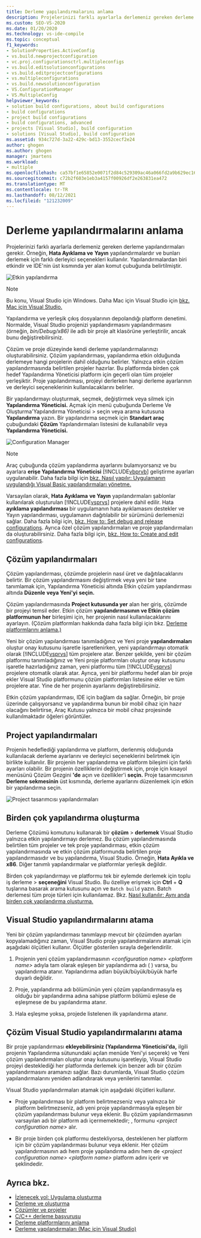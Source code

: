 ```yaml
---
title: Derleme yapılandırmalarını anlama
description: Projelerinizi farklı ayarlarla derlemeniz gereken derleme yapılandırmaları hakkında bilgi Visual Studio.
ms.custom: SEO-VS-2020
ms.date: 01/20/2020
ms.technology: vs-ide-compile
ms.topic: conceptual
f1_keywords:
- SolutionProperties.ActiveConfig
- vs.build.newprojectconfiguration
- vc.proj.configurationsctrl.multipleconfigs
- vs.build.editsolutionconfigurations
- vs.build.editprojectconfigurations
- vs.multipleconfigurations
- vs.build.newsolutionconfiguration
- VS.ConfigurationManager
- VS.MultipleConfig
helpviewer_keywords:
- solution build configurations, about build configurations
- build configurations
- project build configurations
- build configurations, advanced
- projects [Visual Studio], build configuration
- solutions [Visual Studio], build configuration
ms.assetid: 934c727d-3a22-429c-bd13-3552cecf2e24
author: ghogen
ms.author: ghogen
manager: jmartens
ms.workload:
- multiple
ms.openlocfilehash: ca57bf1e65852e0071f2d84c529309ac46a066fd2a9b629ec16c7f94dd44614b
ms.sourcegitcommit: c72b2f603e1eb3a4157f00926df2e263831ea472
ms.translationtype: MT
ms.contentlocale: tr-TR
ms.lasthandoff: 08/12/2021
ms.locfileid: "121232009"
---
```

# <a name="understand-build-configurations"></a>Derleme yapılandırmalarını anlama

Projelerinizi farklı ayarlarla derlemeniz gereken derleme yapılandırmaları gerekir. Örneğin, **Hata Ayıklama ve** **Yayın** yapılandırmalardır ve bunları derlemek için farklı derleyici seçenekleri kullanılır.  Yapılandırmalardan biri etkindir ve IDE'nin üst kısmında yer alan komut çubuğunda belirtilmiştir.

![Etkin yapılandırma](media/understanding-build-configurations/active-config.png)

> [!NOTE]
> Bu konu, Visual Studio için Windows. Daha Mac için Visual Studio için [bkz. Mac için Visual Studio.](/visualstudio/mac/configurations)

Yapılandırma ve yerleşik çıkış dosyalarının depolandığı platform denetimi. Normalde, Visual Studio projenizi yapılandırmasını yapılandırmasını (örneğin, *bin/Debug/x86)* ile adlı bir proje alt klasörüne yerleştirilir, ancak bunu değiştirebilirsiniz.

Çözüm ve proje düzeyinde kendi derleme yapılandırmalarınızı oluşturabilirsiniz. Çözüm yapılandırması, yapılandırma etkin olduğunda derlemeye hangi projelerin dahil olduğunu belirler. Yalnızca etkin çözüm yapılandırmasında belirtilen projeler hazırlar. Bu platformda birden çok hedef Yapılandırma Yöneticisi platform için geçerli olan tüm projeler yerleşiktir. Proje yapılandırması, projeyi derlerken hangi derleme ayarlarının ve derleyici seçeneklerinin kullanılacaklarını belirler.

Bir yapılandırmayı oluşturmak, seçmek, değiştirmek veya silmek için **Yapılandırma Yöneticisi.** Açmak için menü çubuğunda Derleme Ve Oluşturma'Yapılandırma Yöneticisi  >  seçin veya arama kutusuna **Yapılandırma** yazın. Bir yapılandırma seçmek için **Standart araç** çubuğundaki **Çözüm** Yapılandırmaları listesini de kullanabilir veya **Yapılandırma Yöneticisi.**

![Configuration Manager](media/understanding-build-configurations/config-manager.png)

> [!NOTE]
> Araç çubuğunda çözüm yapılandırma ayarlarını bulamıyorsanız ve bu ayarlara **erişe Yapılandırma Yöneticisi** [!INCLUDE[vbprvb](../code-quality/includes/vbprvb_md.md)] geliştirme ayarları uygulanabilir. Daha fazla bilgi için [bkz. Nasıl yapılır: Uygulamanın uygulandığı Visual Basic yapılandırmaları yönetme.](../ide/how-to-manage-build-configurations-with-visual-basic-developer-settings-applied.md)

Varsayılan olarak, **Hata Ayıklama** **ve Yayın** yapılandırmaları şablonlar kullanılarak oluşturulan [!INCLUDE[vsprvs](../code-quality/includes/vsprvs_md.md)] projelere dahil edilir. Hata **ayıklama yapılandırması** bir uygulamanın hata ayıklamasını destekler ve Yayın yapılandırması, uygulamanın dağıtılabilir bir sürümünü derlemenizi sağlar.  Daha fazla bilgi için, [bkz. How to: Set debug and release configurations](../debugger/how-to-set-debug-and-release-configurations.md). Ayrıca özel çözüm yapılandırmaları ve proje yapılandırmaları da oluşturabilirsiniz. Daha fazla bilgi için, [bkz. How to: Create and edit configurations](../ide/how-to-create-and-edit-configurations.md).

## <a name="solution-configurations"></a>Çözüm yapılandırmaları

Çözüm yapılandırması, çözümde projelerin nasıl üret ve dağıtılacaklarını belirtir. Bir çözüm yapılandırmasını değiştirmek veya yeni bir tane tanımlamak için, Yapılandırma Yöneticisi altında Etkin çözüm yapılandırması altında **Düzenle** **veya Yeni'yi** **seçin.**

Çözüm yapılandırmasında **Project kutusunda yer** alan her giriş, çözümde bir projeyi temsil eder. Etkin çözüm **yapılandırmasının ve Etkin çözüm** **platformunun her** birleşimi için, her projenin nasıl kullanılacaklarını ayarlayın. (Çözüm platformları hakkında daha fazla bilgi için bkz. [Derleme platformlarını anlama.)](../ide/understanding-build-platforms.md)

Yeni bir çözüm yapılandırması tanımladığınız ve Yeni proje **yapılandırmaları** oluştur onay kutusunu işaretle işaretlenirken, yeni yapılandırmayı otomatik olarak [!INCLUDE[vsprvs](../code-quality/includes/vsprvs_md.md)] tüm projelere atar. Benzer şekilde, yeni bir çözüm platformu  tanımladığınız ve Yeni proje platformları oluştur onay kutusunu işaretle hazırladığınız zaman, yeni platformu tüm [!INCLUDE[vsprvs](../code-quality/includes/vsprvs_md.md)] projelere otomatik olarak atar. Ayrıca, yeni bir platformu hedef alan bir proje ekler Visual Studio platformunu çözüm platformları listesine ekler ve tüm projelere atar. Yine de her projenin ayarlarını değiştirebilirsiniz.

Etkin çözüm yapılandırması, IDE için bağlam da sağlar. Örneğin, bir proje üzerinde çalışıyorsanız ve yapılandırma bunun bir mobil cihaz için hazır  olacağını belirtirse, Araç Kutusu yalnızca bir mobil cihaz projesinde kullanılmaktadır öğeleri görüntüler.

## <a name="project-configurations"></a>Project yapılandırmaları

Projenin hedeflediği yapılandırma ve platform, derlenmiş olduğunda kullanılacak derleme ayarlarını ve derleyici seçeneklerini belirtmek için birlikte kullanılır. Bir projenin her yapılandırma ve platform bileşimi için farklı ayarları olabilir. Bir projenin özelliklerini değiştirmek için, proje için kısayol menüsünü Çözüm Gezgini **'de** açın ve özellikler'i **seçin.**  Proje tasarımcısının **Derleme sekmesinin** üst kısmında, derleme ayarlarını düzenlemek için etkin bir yapılandırma seçin.

![Project tasarımcısı yapılandırmaları](media/understanding-build-configurations/project-designer-configuration.png)

## <a name="building-multiple-configurations"></a>Birden çok yapılandırma oluşturma

Derleme Çözümü komutunu kullanarak bir **çözüm**  >  **derlemek** Visual Studio yalnızca etkin yapılandırmayı derlemez. Bu çözüm yapılandırmasında belirtilen tüm projeler ve tek proje yapılandırması, etkin çözüm yapılandırmasında ve etkin çözüm platformunda belirtilen proje yapılandırmasıdır ve bu yapılandırma, Visual Studio. Örneğin, **Hata Ayıkla ve** **x86**. Diğer tanımlı yapılandırmalar ve platformlar yerleşik değildir.

Birden çok yapılandırmayı ve platformu tek bir eylemde derlemek için toplu iş derleme  >  **seçeneğini** Visual Studio. Bu özelliye erişmek için **Ctrl** + **Q** tuşlarına basarak arama kutusunu açın ve `Batch build` yazın. Batch derlemesi tüm proje türleri için kullanılamaz. Bkz. [Nasıl kullanılır: Aynı anda birden çok yapılandırma oluşturma.](how-to-build-multiple-configurations-simultaneously.md)

## <a name="how-visual-studio-assigns-project-configurations"></a>Visual Studio yapılandırmalarını atama

Yeni bir çözüm yapılandırması tanımlayıp mevcut bir çözümden ayarları kopyalamadığınız zaman, Visual Studio proje yapılandırmalarını atamak için aşağıdaki ölçütleri kullanır. Ölçütler gösterilen sırayla değerlendirilir.

1. Projenin yeni çözüm yapılandırmasının *\<configuration name> \<platform name>* adıyla tam olarak eşleşen bir yapılandırma adı ( ) varsa, bu yapılandırma atanır. Yapılandırma adları büyük/büyük/büyük harfe duyarlı değildir.

1. Proje, yapılandırma adı bölümünün yeni çözüm yapılandırmasıyla eş olduğu bir yapılandırma adına sahipse platform bölümü eşlese de eşleşmese de bu yapılandırma atanır.

1. Hala eşleşme yoksa, projede listelenen ilk yapılandırma atanır.

## <a name="how-visual-studio-assigns-solution-configurations"></a>Çözüm Visual Studio yapılandırmalarını atama

Bir proje yapılandırması **ekleyebilirsiniz (Yapılandırma Yöneticisi'da,** ilgili  projenin Yapılandırma sütunundaki açılan  menüde Yeni'yi seçerek) ve Yeni çözüm yapılandırmaları oluştur onay kutusunu işaretleyip, Visual Studio projeyi desteklediği her platformda derlemek için benzer adlı bir çözüm yapılandırmasını aramanızı sağlar.  Bazı durumlarda, Visual Studio çözüm yapılandırmalarını yeniden adlandırarak veya yenilerini tanımlar.

Visual Studio yapılandırmaları atamak için aşağıdaki ölçütleri kullanır.

- Proje yapılandırması bir platform belirtmezseniz veya yalnızca bir platform belirtmezseniz, adı yeni proje yapılandırmasıyla eşleşen bir çözüm yapılandırması bulunur veya eklenir. Bu çözüm yapılandırmasının varsayılan adı bir platform adı içermemektedir; , formunu *\<project configuration name>* alır.

- Bir proje birden çok platformu destekliyorsa, desteklenen her platform için bir çözüm yapılandırması bulunur veya eklenir. Her çözüm yapılandırmasının adı hem proje yapılandırma adını hem de *\<project configuration name> \<platform name>* platform adını içerir ve şeklindedir.

## <a name="see-also"></a>Ayrıca bkz.

- [İzlenecek yol: Uygulama oluşturma](../ide/walkthrough-building-an-application.md)
- [Derleme ve oluşturma](../ide/compiling-and-building-in-visual-studio.md)
- [Çözümler ve projeler](../ide/solutions-and-projects-in-visual-studio.md)
- [C/C++ derleme başvurusu](/cpp/build/reference/c-cpp-building-reference)
- [Derleme platformlarını anlama](understanding-build-platforms.md)
- [Derleme yapılandırmaları (Mac için Visual Studio)](/visualstudio/mac/configurations)
